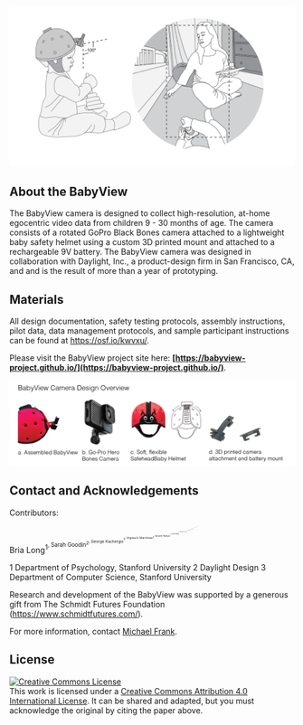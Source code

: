 ![logo.png](BabyViewFigureBones10_19_22.png)


## About the BabyView

The BabyView camera is designed to collect high-resolution, at-home egocentric video data from children 9 - 30 months of age.  The camera consists of a rotated GoPro Black Bones camera attached to a lightweight baby safety helmet using a custom 3D printed mount and attached to a rechargeable 9V battery. The BabyView camera was designed in collaboration with Daylight, Inc., a product-design firm in San Francisco, CA, and and is the result of more than a year of prototyping.

## Materials 

All design documentation, safety testing protocols, assembly instructions, pilot data, data management protocols, and sample participant instructions can be found at https://osf.io/kwvxu/.

Please visit the BabyView project site here: **[https://babyview-project.github.io/](https://babyview-project.github.io/)**.

![design.png](camera_design_bones.png)



## Contact and Acknowledgements


Contributors: 

Bria Long<sup>1<sup>, Sarah Goodin<sup>2<sup>, George Kachergis<sup>1<sup>, Virginia A. Marchman<sup>1<sup>, Samaher Radwan<sup>1<sup>, 
Violet Xiang<sup>1<sup>, Chengxu Zhuang<sup>1<sup>, Oliver Hsu<sup>2<sup>, Brett Newman<sup>2<sup>, Daniel L. K. Yamins<sup>1,3<sup>, Michael C. Frank <sup>1<sup>

1 Department of Psychology, Stanford University
2 Daylight Design
3 Department of Computer Science, Stanford University

Research and development of the BabyView was supported by a generous gift from The Schmidt Futures Foundation (https://www.schmidtfutures.com/).

For more information, contact [Michael Frank](http://web.stanford.edu/~mcfrank/).

## License

<a rel="license" href="http://creativecommons.org/licenses/by/4.0/"><img alt="Creative Commons License" style="border-width:0" src="https://i.creativecommons.org/l/by/4.0/88x31.png" /></a><br />This work is licensed under a <a rel="license" href="http://creativecommons.org/licenses/by/4.0/">Creative Commons Attribution 4.0 International License</a>. It can be shared and adapted, but you must acknowledge the original by citing the paper above. 
